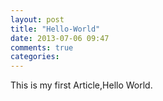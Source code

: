 ```yaml
---
layout: post
title: "Hello-World"
date: 2013-07-06 09:47
comments: true
categories: 
---
```

This is my first Article,Hello World.
